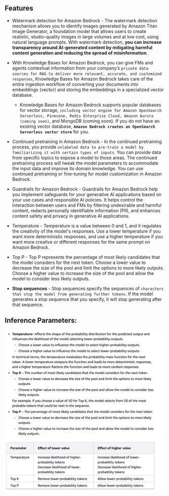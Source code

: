 ## Features
- Watermark detection for Amazon Bedrock - The watermark detection mechanism allows you to identify images generated by Amazon Titan Image Generator, a foundation model that allows users to create realistic, studio-quality images in large volumes and at low cost, using natural language prompts. With watermark detection, **you can increase transparency around AI-generated content by mitigating harmful content generation and reducing the spread of misinformation**. 

- With Knowledge Bases for Amazon Bedrock, you can give FMs and agents contextual information from your company’s `private data sources for RAG to deliver more relevant, accurate, and customized responses`, Knowledge Bases for Amazon Bedrock takes care of the entire ingestion workflow of converting your documents into embeddings (vector) and storing the embeddings in a specialized vector database. 
    - Knowledge Bases for Amazon Bedrock supports popular databases for vector storage, `including vector engine for Amazon OpenSearch Serverless, Pinecone, Redis Enterprise Cloud, Amazon Aurora (coming soon)`, and MongoDB (coming soon). If you do not have an existing vector database, **`Amazon Bedrock creates an OpenSearch Serverless vector store`** for you.
- Continued pretraining in Amazon Bedrock - In the continued pretraining process, you provide `unlabeled data to pre-train a model by familiarizing it with certain types of inputs`. You can provide data from specific topics to expose a model to those areas. The continued pretraining process will tweak the model parameters to accommodate the input data and improve its domain knowledge. You can use continued pretraining or fine-tuning for model customization in Amazon Bedrock. 

- Guardrails for Amazon Bedrock - Guardrails for Amazon Bedrock help you implement safeguards for your generative AI applications based on your use cases and responsible AI policies. It helps control the interaction between users and FMs by filtering undesirable and harmful content, redacts personally identifiable information (PII), and enhances content safety and privacy in generative AI applications. 
- Temperature - Temperature is a value between 0 and 1, and it regulates the creativity of the model's responses. Use a lower temperature if you want more deterministic responses, and use a higher temperature if you want more creative or different responses for the same prompt on Amazon Bedrock.

- Top P - Top P represents the percentage of most likely candidates that the model considers for the next token. Choose a lower value to decrease the size of the pool and limit the options to more likely outputs. Choose a higher value to increase the size of the pool and allow the model to consider less likely outputs.

- **Stop sequences** - Stop sequences specify the sequences of `characters that stop the model from generating further tokens`. If the model generates a stop sequence that you specify, it will stop generating after that sequence.
## Inference Parameters:
![alt text](image-24.png)
![alt text](image-23.png)